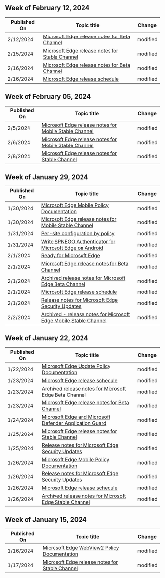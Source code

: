 <!-- This file is generated automatically each week. Changes made to this file will be overwritten.-->



## Week of February 12, 2024


| Published On |Topic title | Change |
|------|------------|--------|
| 2/12/2024 | [Microsoft Edge release notes for Beta Channel](/DeployEdge/microsoft-edge-relnote-beta-channel) | modified |
| 2/15/2024 | [Microsoft Edge release notes for Stable Channel](/DeployEdge/microsoft-edge-relnote-stable-channel) | modified |
| 2/16/2024 | [Microsoft Edge release notes for Beta Channel](/DeployEdge/microsoft-edge-relnote-beta-channel) | modified |
| 2/16/2024 | [Microsoft Edge release schedule](/DeployEdge/microsoft-edge-release-schedule) | modified |


## Week of February 05, 2024


| Published On |Topic title | Change |
|------|------------|--------|
| 2/5/2024 | [Microsoft Edge release notes for Mobile Stable Channel](/DeployEdge/microsoft-edge-relnote-mobile-stable-channel) | modified |
| 2/6/2024 | [Microsoft Edge release notes for Mobile Stable Channel](/DeployEdge/microsoft-edge-relnote-mobile-stable-channel) | modified |
| 2/8/2024 | [Microsoft Edge release notes for Stable Channel](/DeployEdge/microsoft-edge-relnote-stable-channel) | modified |


## Week of January 29, 2024


| Published On |Topic title | Change |
|------|------------|--------|
| 1/30/2024 | [Microsoft Edge Mobile Policy Documentation](/DeployEdge/microsoft-edge-mobile-policies) | modified |
| 1/30/2024 | [Microsoft Edge release notes for Mobile Stable Channel](/DeployEdge/microsoft-edge-relnote-mobile-stable-channel) | modified |
| 1/31/2024 | [Per-site configuration by policy](/DeployEdge/per-site-configuration-by-policy) | modified |
| 1/31/2024 | [Write SPNEGO Authenticator for Microsoft Edge on Android](/DeployEdge/edge-learnmore-write-spnego-authenticator) | modified |
| 2/1/2024 | [Ready for Microsoft Edge](/DeployEdge/deploy-edge-ready-for-edge) | modified |
| 2/1/2024 | [Microsoft Edge release notes for Beta Channel](/DeployEdge/microsoft-edge-relnote-beta-channel) | modified |
| 2/1/2024 | [Archived release notes for Microsoft Edge Beta Channel](/DeployEdge/microsoft-edge-relnote-archive-beta-channel) | modified |
| 2/1/2024 | [Microsoft Edge release schedule](/DeployEdge/microsoft-edge-release-schedule) | modified |
| 2/1/2024 | [Release notes for Microsoft Edge Security Updates](/DeployEdge/microsoft-edge-relnotes-security) | modified |
| 2/2/2024 | [Archived - release notes for Microsoft Edge Mobile Stable Channel](/DeployEdge/microsoft-edge-relnote-archive-mobile-stable-channel) | modified |


## Week of January 22, 2024


| Published On |Topic title | Change |
|------|------------|--------|
| 1/22/2024 | [Microsoft Edge Update Policy Documentation](/DeployEdge/microsoft-edge-update-policies) | modified |
| 1/23/2024 | [Microsoft Edge release schedule](/DeployEdge/microsoft-edge-release-schedule) | modified |
| 1/23/2024 | [Archived release notes for Microsoft Edge Beta Channel](/DeployEdge/microsoft-edge-relnote-archive-beta-channel) | modified |
| 1/23/2024 | [Microsoft Edge release notes for Beta Channel](/DeployEdge/microsoft-edge-relnote-beta-channel) | modified |
| 1/24/2024 | [Microsoft Edge and Microsoft Defender Application Guard](/DeployEdge/microsoft-edge-security-windows-defender-application-guard) | modified |
| 1/25/2024 | [Microsoft Edge release notes for Stable Channel](/DeployEdge/microsoft-edge-relnote-stable-channel) | modified |
| 1/25/2024 | [Release notes for Microsoft Edge Security Updates](/DeployEdge/microsoft-edge-relnotes-security) | modified |
| 1/26/2024 | [Microsoft Edge Mobile Policy Documentation](/DeployEdge/microsoft-edge-mobile-policies) | modified |
| 1/26/2024 | [Release notes for Microsoft Edge Security Updates](/DeployEdge/microsoft-edge-relnotes-security) | modified |
| 1/26/2024 | [Microsoft Edge release schedule](/DeployEdge/microsoft-edge-release-schedule) | modified |
| 1/26/2024 | [Archived release notes for Microsoft Edge Stable Channel](/DeployEdge/microsoft-edge-relnote-archive-stable-channel) | modified |


## Week of January 15, 2024


| Published On |Topic title | Change |
|------|------------|--------|
| 1/16/2024 | [Microsoft Edge WebView2 Policy Documentation](/DeployEdge/microsoft-edge-webview-policies) | modified |
| 1/17/2024 | [Microsoft Edge release notes for Stable Channel](/DeployEdge/microsoft-edge-relnote-stable-channel) | modified |
